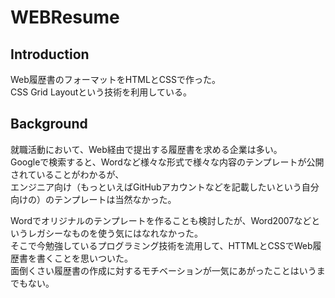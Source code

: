 # WEBResume

## Introduction
Web履歴書のフォーマットをHTMLとCSSで作った。  
CSS Grid Layoutという技術を利用している。

## Background
就職活動において、Web経由で提出する履歴書を求める企業は多い。  
Googleで検索すると、Wordなど様々な形式で様々な内容のテンプレートが公開されていることがわかるが、  
エンジニア向け（もっといえばGitHubアカウントなどを記載したいという自分向けの）のテンプレートは当然なかった。 

Wordでオリジナルのテンプレートを作ることも検討したが、Word2007などというレガシーなものを使う気にはなれなかった。  
そこで今勉強しているプログラミング技術を流用して、HTTMLとCSSでWeb履歴書を書くことを思いついた。  
面倒くさい履歴書の作成に対するモチベーションが一気にあがったことはいうまでもない。  


